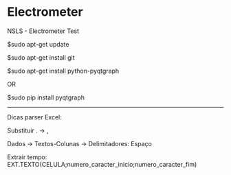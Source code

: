 # Electrometer
NSLS - Electrometer Test

$sudo apt-get update

$sudo apt-get install git

$sudo apt-get install python-pyqtgraph

OR

$sudo pip install pyqtgraph

------------------------------------------------
Dicas parser Excel:

Substituir . -> ,

Dados -> Textos-Colunas -> Delimitadores: Espaço

Extrair tempo: EXT.TEXTO(CELULA;numero_caracter_inicio;numero_caracter_fim)
